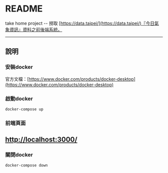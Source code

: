 README
===========================
take home project --  撈取 [https://data.taipei/](https://data.taipei/)『今日氣象資訊』資料之前後端系統。

****

說明
------
### 安裝docker
官方文檔：[https://www.docker.com/products/docker-desktop](https://www.docker.com/products/docker-desktop)
### 啟動docker
```Bash
docker-compose up
```
### 前端頁面
[http://localhost:3000/](http://localhost:3000/)
------
### 關閉docker
```Bash
docker-compose down
```
